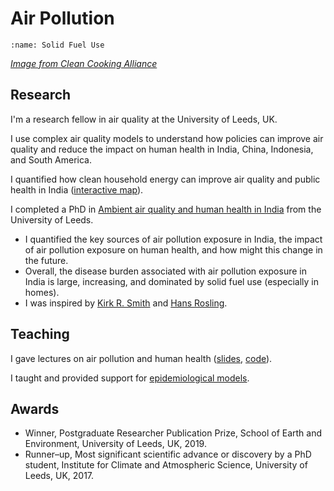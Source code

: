# Air Pollution

```{image} images/solidfuels.jpg
:name: Solid Fuel Use
```
[*Image from Clean Cooking Alliance*](https://www.flickr.com/photos/cleancookstoves/7366237044/in/album-72157630051742097/)  

## Research

I'm a research fellow in air quality at the University of Leeds, UK.  

I use complex air quality models to understand how policies can improve air quality and reduce the impact on human health in India, China, Indonesia, and South America.  

I quantified how clean household energy can improve air quality and public health in India ([interactive map](/plot_india_solid_fuel)).  

I completed a PhD in [Ambient air quality and human health in India](https://etheses.whiterose.ac.uk/22488/) from the University of Leeds.
- I quantified the key sources of air pollution exposure in India, the impact of air pollution exposure on human health, and how might this change in the future.  
- Overall, the disease burden associated with air pollution exposure in India is large, increasing, and dominated by solid fuel use (especially in homes).  
- I was inspired by [Kirk R. Smith](https://youtu.be/tsQfeVkx6Fw) and [Hans Rosling](https://www.gapminder.org/videos/hans-rosling-and-the-magic-washing-machine/).  

## Teaching

I gave lectures on air pollution and human health ([slides](https://www.lukeconibear.com/air_pollution_human_health/#/), [code](https://github.com/lukeconibear/air_pollution_human_health)).  

I taught and provided support for [epidemiological models](https://github.com/lukeconibear/health_impact_assessment).  

## Awards

- Winner, Postgraduate Researcher Publication Prize, School of Earth and Environment, University of Leeds, UK, 2019.  
- Runner–up, Most significant scientific advance or discovery by a PhD student, Institute for Climate and Atmospheric Science, University of Leeds, UK, 2017.  
